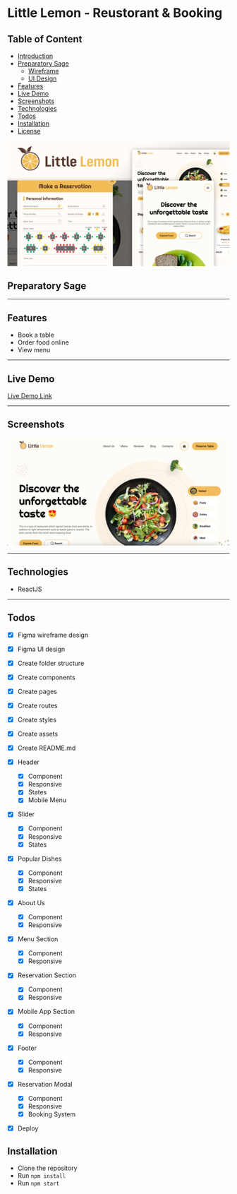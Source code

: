 # Little Lemon - Reustorant & Booking

## Table of Content

- [Introduction](#introduction)
- [Preparatory Sage](#preparatory-sage)
    - [Wireframe](#wireframe)
    - [UI Design](#ui-design)
- [Features](#features)
- [Live Demo](#live-demo)
- [Screenshots](#screenshots)
- [Technologies](#technologies)
- [Todos](#todos)
- [Installation](#installation)
- [License](#license)


![main-image](./readmeAssets/main-image.jpg)


## Preparatory Sage

---

## Features

- Book a table
- Order food online
- View menu

---

## Live Demo

[Live Demo Link](https://azateser.github.io/little-lemon-finalProject/build)

---

## Screenshots

![screenshot](./readmeAssets/screenshots/screenshot.png)

---

## Technologies

- ReactJS

---

## Todos

- [x] Figma wireframe design <br />
- [x] Figma UI design <br />
- [x] Create folder structure <br />
- [x] Create components <br />
- [x] Create pages <br />
- [x] Create routes <br />
- [x] Create styles <br />
- [x] Create assets <br />
- [x] Create README.md <br />
- [x] Header <br />
    - [x] Component <br />
    - [x] Responsive <br />
    - [x] States <br />
    - [x] Mobile Menu <br />
- [x] Slider <br />
    - [x] Component <br />
    - [x] Responsive <br />
    - [x] States <br />
- [x] Popular Dishes <br />
    - [x] Component <br />
    - [x] Responsive <br />
    - [x] States <br />
- [x] About Us <br />
    - [x] Component <br />
    - [x] Responsive <br />
- [x] Menu Section <br />
    - [x] Component <br />
    - [x] Responsive <br />
- [x] Reservation Section <br />
    - [x] Component <br />
    - [x] Responsive <br />
- [x] Mobile App Section <br />
    - [x] Component <br />
    - [x] Responsive <br />
- [x] Footer <br />
    - [x] Component <br />
    - [x] Responsive <br />
- [x] Reservation Modal <br />
    - [x] Component <br />
    - [x] Responsive <br />
    - [x] Booking System <br />
- [x] Deploy <br />



## Installation

- Clone the repository
- Run `npm install`
- Run `npm start`

